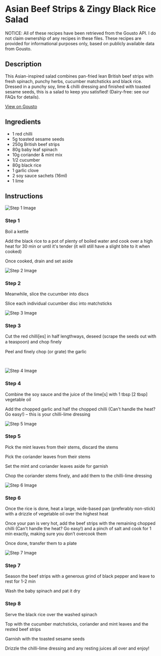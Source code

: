 # Asian Beef Strips & Zingy Black Rice Salad

NOTICE: All of these recipes have been retrieved from the Gousto API. I do not claim ownership of any recipes in these files. These recipes are provided for informational purposes only, based on publicly available data from Gousto.

## Description

This Asian-inspired salad combines pan-fried lean British beef strips with fresh spinach, punchy herbs, cucumber matchsticks and black rice. Dressed in a punchy soy, lime & chilli dressing and finished with toasted sesame seeds, this is a salad to keep you satisfied! (Dairy-free: see our FAQs for details).

[View on Gousto](https://www.gousto.co.uk/recipes/cookbook/asian-beef-strips-zingy-black-rice-salad)

## Ingredients

- 1 red chilli
- 5g toasted sesame seeds
- 250g British beef strips
- 80g baby leaf spinach
- 10g coriander & mint mix
- 1/2 cucumber
- 80g black rice
- 1 garlic clove
- 2 soy sauce sachets (16ml)
- 1 lime

## Instructions

![Step 1 Image](https://production-media.gousto.co.uk/cms/recipe-step-image/1413.-step-1-x200.jpg)

### Step 1

Boil a kettle


Add the black rice to a pot of plenty of boiled water and cook over a high heat for 30 min or until it's tender (it will still have a slight bite to it when cooked)


Once cooked, drain and set aside

![Step 2 Image](https://production-media.gousto.co.uk/cms/recipe-step-image/1413.-step-2-x200.jpg)

### Step 2

Meanwhile, slice the cucumber into discs


Slice each individual cucumber disc&nbsp;into matchsticks&nbsp;

![Step 3 Image](https://production-media.gousto.co.uk/cms/recipe-step-image/1413.-step-3-x200.jpg)

### Step 3

Cut the red&nbsp;chilli<span class="text-danger">[es]</span> in half lengthways, deseed (scrape the seeds out with a teaspoon) and chop ﬁnely


Peel and finely chop (or grate) the garlic&nbsp;


&nbsp;

![Step 4 Image](https://production-media.gousto.co.uk/cms/recipe-step-image/1413.-step-4-x200.jpg)

### Step 4

Combine the soy sauce&nbsp;and&nbsp;the juice of the lime<span class="text-danger">[s]</span> with 1 tbsp<span class="text-danger"> [2 tbsp]</span> vegetable oil


Add the chopped garlic and half the chopped chilli (Can't handle the heat? Go easy!) &ndash; this is your chilli-lime dressing&nbsp;

![Step 5 Image](https://production-media.gousto.co.uk/cms/recipe-step-image/1413.-step-5-x200.jpg)

### Step 5

Pick the mint leaves from their stems, discard the stems&nbsp;


Pick the coriander leaves from their stems


Set the mint and coriander leaves aside for garnish


Chop the coriander stems finely, and add them to the chilli-lime dressing

![Step 6 Image](https://production-media.gousto.co.uk/cms/recipe-step-image/1413.-step-6-x200.jpg)

### Step 6

Once the rice is done, heat a large, wide-based pan (preferably non-stick) with a drizzle of vegetable oil over the highest heat


Once your pan is very hot, add the beef strips with the remaining chopped chilli (Can't handle the heat? Go easy!) and a pinch of salt and cook for 1 min exactly, making sure you don&rsquo;t overcook them


Once done, transfer them to a plate

![Step 7 Image](https://production-media.gousto.co.uk/cms/recipe-step-image/1413.-step-7-x200.jpg)

### Step 7

Season the beef strips&nbsp;with a generous grind of black pepper and leave to rest for 1-2 min


Wash the baby spinach and pat it dry

### Step 8

Serve the black rice over the washed&nbsp;spinach


Top with the cucumber matchsticks, coriander and mint leaves and the rested beef strips&nbsp;


Garnish with the toasted sesame seeds


Drizzle the chilli-lime dressing and any resting juices all over and enjoy!

